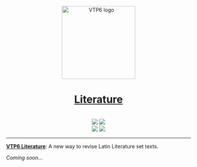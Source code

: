 <div align="center">
    <!-- https://github.com/vtp6/vtp6.github.io/assets/55329600/3ef8c29f-f455-468a-9a42-8dcc6af51b9a -->
    <a href="https://vtp6.github.io/Literature">
      <img
        src="https://github.com/vtp6/vtp6.github.io/assets/55329600/9e5f6eda-afa5-44c0-bb06-0b72a6670878"
        height="200px" alt="VTP6 logo" title="https://vtp6.github.io/" />
    </a>
    <h1><a href="https://vtp6.github.io/Literature">Literature</a></h1>
    <br />
    <img src="https://github.com/vtp6/vtp6.github.io/actions/workflows/jekyll-gh-pages.yml/badge.svg" />
    <a href="https://vtp6.github.io/Literature" style="text-decoration: none;">
        <img src="https://img.shields.io/website/https/vtp6.github.io/Literature/index.html.svg" />
    </a>
    <br />
    <img src="https://img.shields.io/github/v/release/vtp6/vtp6.github.io?color=orange" />
    <a href="https://github.com/vtp6/vtp6.github.io/blob/main/LICENSE" style="text-decoration: none;">
        <img src="https://img.shields.io/badge/License-MIT-blue.svg" />
    </a>
</div>

<hr />

**[VTP6 Literature]**: A new way to revise Latin Literature set texts.

*Coming soon...*

[VTP6 Literature]: https://vtp6.github.io/Literature
